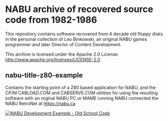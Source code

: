 # NABU archive of recovered source code from 1982-1986

This repository contains software recovered from 4 decade old floppy disks in the personal collection of Leo Binkowski, an original NABU games programmer and later Director of Content Development.

This archive is licensed under the Apache 2.0 License:
http://www.apache.org/licenses/LICENSE-2.0


## nabu-title-z80-example

Contains the starting point of a Z80 based application for NABU, and the CP/M CABLOAD.COM and CABSERVE.COM utilities for using the resulting software with an orginal NABU PC or MAME running NABU connected the NABU RetroNet at https://nabu.ca


[![NABU Development Example - Old School Code](http://img.youtube.com/vi/f_6dfN3F_Nk/0.jpg)](http://www.youtube.com/watch?v=f_6dfN3F_Nk)
